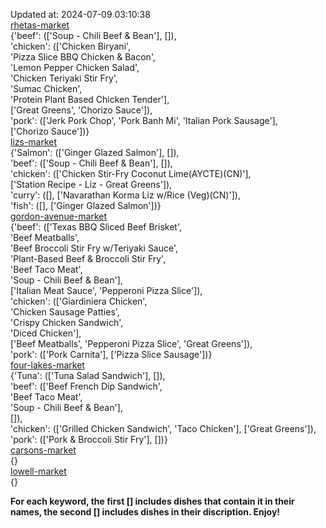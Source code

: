 Updated at: 2024-07-09 03:10:38  
[rhetas-market](https://wisc-housingdining.nutrislice.com/menu/rhetas-market/lunch/2024-07-09)  
{'beef': (['Soup -  Chili Beef & Bean'], []),  
 'chicken': (['Chicken Biryani',  
              'Pizza Slice BBQ Chicken & Bacon',  
              'Lemon Pepper Chicken Salad',  
              'Chicken Teriyaki Stir Fry',  
              'Sumac Chicken',  
              'Protein Plant Based Chicken Tender'],  
             ['Great Greens', 'Chorizo Sauce']),  
 'pork': (['Jerk Pork Chop', 'Pork Banh Mi', 'Italian Pork Sausage'],  
          ['Chorizo Sauce'])}  
[lizs-market](https://wisc-housingdining.nutrislice.com/menu/lizs-market/lunch/2024-07-09)  
{'Salmon': (['Ginger Glazed Salmon'], []),  
 'beef': (['Soup -  Chili Beef & Bean'], []),  
 'chicken': (['Chicken Stir-Fry Coconut Lime(AYCTE)(CN)'],  
             ['Station Recipe - Liz - Great Greens']),  
 'curry': ([], ['Navarathan Korma Liz w/Rice (Veg)(CN)']),  
 'fish': ([], ['Ginger Glazed Salmon'])}  
[gordon-avenue-market](https://wisc-housingdining.nutrislice.com/menu/gordon-avenue-market/lunch/2024-07-09)  
{'beef': (['Texas BBQ Sliced Beef Brisket',  
           'Beef Meatballs',  
           'Beef Broccoli Stir Fry w/Teriyaki Sauce',  
           'Plant-Based Beef & Broccoli Stir Fry',  
           'Beef Taco Meat',  
           'Soup -  Chili Beef & Bean'],  
          ['Italian Meat Sauce', 'Pepperoni Pizza Slice']),  
 'chicken': (['Giardiniera Chicken',  
              'Chicken Sausage Patties',  
              'Crispy Chicken Sandwich',  
              'Diced Chicken'],  
             ['Beef Meatballs', 'Pepperoni Pizza Slice', 'Great Greens']),  
 'pork': (['Pork Carnita'], ['Pizza Slice Sausage'])}  
[four-lakes-market](https://wisc-housingdining.nutrislice.com/menu/four-lakes-market/lunch/2024-07-09)  
{'Tuna': (['Tuna Salad Sandwich'], []),  
 'beef': (['Beef French Dip Sandwich',  
           'Beef Taco Meat',  
           'Soup -  Chili Beef & Bean'],  
          []),  
 'chicken': (['Grilled Chicken Sandwich', 'Taco Chicken'], ['Great Greens']),  
 'pork': (['Pork & Broccoli Stir Fry'], [])}  
[carsons-market](https://wisc-housingdining.nutrislice.com/menu/carsons-market/lunch/2024-07-09)  
{}  
[lowell-market](https://wisc-housingdining.nutrislice.com/menu/lowell-market/lunch/2024-07-09)  
{}  
  
**For each keyword, the first [] includes dishes that contain it in their names, the second [] includes dishes in their discription. Enjoy!**  
